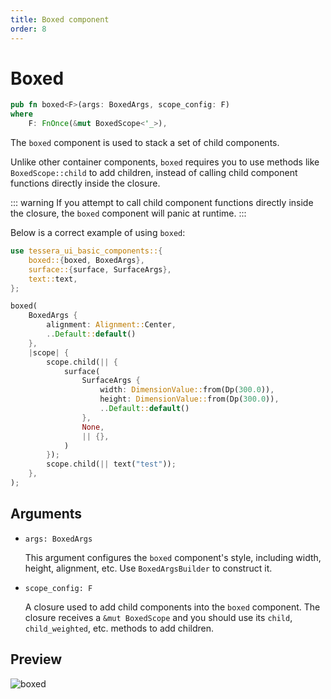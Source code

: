 ```yaml
---
title: Boxed component
order: 8
---
```


# Boxed

```rust
pub fn boxed<F>(args: BoxedArgs, scope_config: F)
where
    F: FnOnce(&mut BoxedScope<'_>),
```

The `boxed` component is used to stack a set of child components.

Unlike other container components, `boxed` requires you to use methods like `BoxedScope::child` to add children, instead of calling child component functions directly inside the closure.

::: warning
If you attempt to call child component functions directly inside the closure, the `boxed` component will panic at runtime.
:::

Below is a correct example of using `boxed`:

```rust
use tessera_ui_basic_components::{
    boxed::{boxed, BoxedArgs},
    surface::{surface, SurfaceArgs},
    text::text,
};

boxed(
    BoxedArgs {
        alignment: Alignment::Center,
        ..Default::default()
    },
    |scope| {
        scope.child(|| {
            surface(
                SurfaceArgs {
                    width: DimensionValue::from(Dp(300.0)),
                    height: DimensionValue::from(Dp(300.0)),
                    ..Default::default()
                },
                None,
                || {},
            )
        });
        scope.child(|| text("test"));
    },
);
```

## Arguments

- `args: BoxedArgs`

  This argument configures the `boxed` component's style, including width, height, alignment, etc. Use `BoxedArgsBuilder` to construct it.

- `scope_config: F`

  A closure used to add child components into the `boxed` component. The closure receives a `&mut BoxedScope` and you should use its `child`, `child_weighted`, etc. methods to add children.

## Preview

![boxed](/boxed_example.png)
